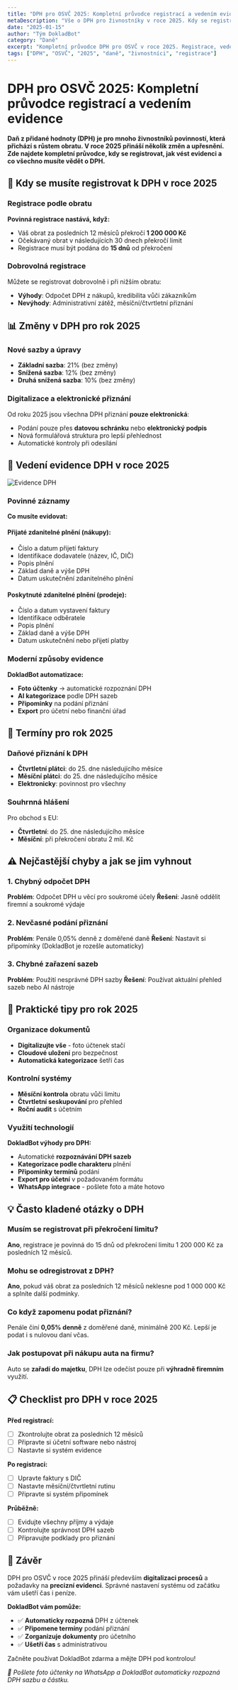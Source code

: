 ```yaml
---
title: "DPH pro OSVČ 2025: Kompletní průvodce registrací a vedením evidence"
metaDescription: "Vše o DPH pro živnostníky v roce 2025. Kdy se registrovat, jak vést evidenci, jaké jsou limity a jak správně vyplnit daňové přiznání k DPH."
date: "2025-01-15"
author: "Tým DokladBot"
category: "Daně"
excerpt: "Kompletní průvodce DPH pro OSVČ v roce 2025. Registrace, vedení evidence, termíny a praktické tipy jak se vyhnout pokutám."
tags: ["DPH", "OSVČ", "2025", "daně", "živnostníci", "registrace"]
---
```


# DPH pro OSVČ 2025: Kompletní průvodce registrací a vedením evidence

**Daň z přidané hodnoty (DPH) je pro mnoho živnostníků povinností, která přichází s růstem obratu. V roce 2025 přináší několik změn a upřesnění. Zde najdete kompletní průvodce, kdy se registrovat, jak vést evidenci a co všechno musíte vědět o DPH.**

## 🎯 Kdy se musíte registrovat k DPH v roce 2025

### Registrace podle obratu
**Povinná registrace nastává, když:**
- Váš obrat za posledních 12 měsíců překročí **1 200 000 Kč**
- Očekávaný obrat v následujících 30 dnech překročí limit
- Registrace musí být podána do **15 dnů** od překročení

### Dobrovolná registrace
Můžete se registrovat dobrovolně i při nižším obratu:
- **Výhody**: Odpočet DPH z nákupů, kredibilita vůči zákazníkům
- **Nevýhody**: Administrativní zátěž, měsíční/čtvrtletní přiznání

## 📊 Změny v DPH pro rok 2025

### Nové sazby a úpravy
- **Základní sazba**: 21% (bez změny)
- **Snížená sazba**: 12% (bez změny)  
- **Druhá snížená sazba**: 10% (bez změny)

### Digitalizace a elektronické přiznání
Od roku 2025 jsou všechna DPH přiznání **pouze elektronická**:
- Podání pouze přes **datovou schránku** nebo **elektronický podpis**
- Nová formulářová struktura pro lepší přehlednost
- Automatické kontroly při odesílání

## 💼 Vedení evidence DPH v roce 2025

![Evidence DPH](/blog-images/1.jpg)

### Povinné záznamy
**Co musíte evidovat:**

#### Přijaté zdanitelné plnění (nákupy):
- Číslo a datum přijetí faktury
- Identifikace dodavatele (název, IČ, DIČ)
- Popis plnění
- Základ daně a výše DPH
- Datum uskutečnění zdanitelného plnění

#### Poskytnuté zdanitelné plnění (prodeje):
- Číslo a datum vystavení faktury
- Identifikace odběratele
- Popis plnění  
- Základ daně a výše DPH
- Datum uskutečnění nebo přijetí platby

### Moderní způsoby evidence

**DokladBot automatizace:**
- **Foto účtenky** → automatické rozpoznání DPH
- **AI kategorizace** podle DPH sazeb
- **Připomínky** na podání přiznání
- **Export** pro účetní nebo finanční úřad

## 📅 Termíny pro rok 2025

### Daňové přiznání k DPH
- **Čtvrtletní plátci**: do 25. dne následujícího měsíce
- **Měsíční plátci**: do 25. dne následujícího měsíce
- **Elektronicky**: povinnost pro všechny

### Souhrnná hlášení
Pro obchod s EU:
- **Čtvrtletní**: do 25. dne následujícího měsíce
- **Měsíční**: při překročení obratu 2 mil. Kč

## ⚠️ Nejčastější chyby a jak se jim vyhnout

### 1. Chybný odpočet DPH
**Problém**: Odpočet DPH u věcí pro soukromé účely
**Řešení**: Jasně oddělit firemní a soukromé výdaje

### 2. Nevčasné podání přiznání
**Problém**: Penále 0,05% denně z doměřené daně
**Řešení**: Nastavit si připomínky (DokladBot je rozešle automaticky)

### 3. Chybné zařazení sazeb
**Problém**: Použití nesprávné DPH sazby
**Řešení**: Používat aktuální přehled sazeb nebo AI nástroje

## 🔧 Praktické tipy pro rok 2025

### Organizace dokumentů
- **Digitalizujte vše** - foto účtenek stačí
- **Cloudové uložení** pro bezpečnost
- **Automatická kategorizace** šetří čas

### Kontrolní systémy
- **Měsíční kontrola** obratu vůči limitu
- **Čtvrtletní seskupování** pro přehled
- **Roční audit** s účetním

### Využití technologií
**DokladBot výhody pro DPH:**
- Automatické **rozpoznávání DPH sazeb**
- **Kategorizace podle charakteru** plnění
- **Připomínky termínů** podání
- **Export pro účetní** v požadovaném formátu
- **WhatsApp integrace** - pošlete foto a máte hotovo

## 💡 Často kladené otázky o DPH

### Musím se registrovat při překročení limitu?
**Ano**, registrace je povinná do 15 dnů od překročení limitu 1 200 000 Kč za posledních 12 měsíců.

### Mohu se odregistrovat z DPH?
**Ano**, pokud váš obrat za posledních 12 měsíců neklesne pod 1 000 000 Kč a splníte další podmínky.

### Co když zapomenu podat přiznání?
Penále činí **0,05% denně** z doměřené daně, minimálně 200 Kč. Lepší je podat i s nulovou daní včas.

### Jak postupovat při nákupu auta na firmu?
Auto se **zařadí do majetku**, DPH lze odečíst pouze při **výhradně firemním** využití.

## 📋 Checklist pro DPH v roce 2025

**Před registrací:**
- [ ] Zkontrolujte obrat za posledních 12 měsíců
- [ ] Připravte si účetní software nebo nástroj
- [ ] Nastavte si systém evidence

**Po registraci:**
- [ ] Upravte faktury s DIČ
- [ ] Nastavte měsíční/čtvrtletní rutinu
- [ ] Připravte si systém připomínek

**Průběžně:**
- [ ] Evidujte všechny příjmy a výdaje
- [ ] Kontrolujte správnost DPH sazeb  
- [ ] Připravujte podklady pro přiznání

## 🚀 Závěr

DPH pro OSVČ v roce 2025 přináší především **digitalizaci procesů** a požadavky na **precizní evidenci**. Správné nastavení systému od začátku vám ušetří čas i peníze.

**DokladBot vám pomůže:**
- ✅ **Automaticky rozpozná** DPH z účtenek
- ✅ **Připomene termíny** podání přiznání  
- ✅ **Zorganizuje dokumenty** pro účetního
- ✅ **Ušetří čas** s administrativou

Začněte používat DokladBot zdarma a mějte DPH pod kontrolou! 

*💬 Pošlete foto účtenky na WhatsApp a DokladBot automaticky rozpozná DPH sazbu a částku.*